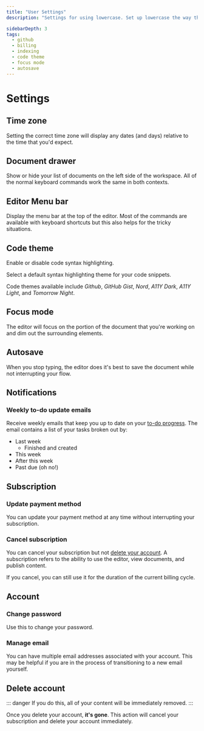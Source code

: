 ```yaml
---
title: "User Settings"
description: "Settings for using lowercase. Set up lowercase the way that makes you the most productive."

sidebarDepth: 3
tags:
  - github
  - billing
  - indexing
  - code theme
  - focus mode
  - autosave
---
```


# Settings

## Time zone

Setting the correct time zone will display any dates (and days) relative to the time that you'd expect.

## Document drawer

Show or hide your list of documents on the left side of the workspace. All of the normal keyboard commands work the same in both contexts.

## Editor Menu bar

Display the menu bar at the top of the editor. Most of the commands are available with keyboard shortcuts but this also helps for the tricky situations.

## Code theme

Enable or disable code syntax highlighting.

Select a default syntax highlighting theme for your code snippets.

Code themes available include _Github_, _GitHub Gist_, _Nord_, _A11Y Dark_, _A11Y Light_, and _Tomorrow Night_.

## Focus mode

The editor will focus on the portion of the document that you're working on and dim out the surrounding elements.

## Autosave

When you stop typing, the editor does it's best to save the document while not interrupting your flow.

## Notifications

### Weekly to-do update emails

Receive weekly emails that keep you up to date on your [to-do progress](/guide/to-dos.html). The email contains a list of your tasks broken out by:

- Last week
  - Finished and created
- This week
- After this week
- Past due (oh no!)

## Subscription

### Update payment method

You can update your payment method at any time without interrupting your subscription.

### Cancel subscription

You can cancel your subscription but not [delete your account](#delete-account). A subscription refers to the ability to use the editor, view documents, and publish content.

If you cancel, you can still use it for the duration of the current billing cycle.

## Account

### Change password

Use this to change your password.

### Manage email

You can have multiple email addresses associated with your account. This may be helpful if you are in the process of transitioning to a new email yourself.

## Delete account

::: danger
If you do this, all of your content will be immediately removed.
:::

Once you delete your account, **it's gone**. This action will cancel your subscription and delete your account immediately.
